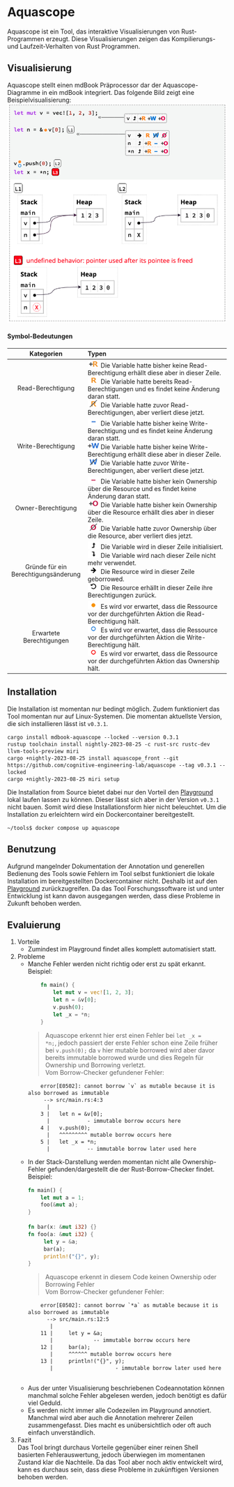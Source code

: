 # Aquascope
Aquascope ist ein Tool, das interaktive Visualisierungen von Rust-Programmen erzeugt. Diese Visualisierungen zeigen das Kompilierungs- und Laufzeit-Verhalten von Rust Programmen.


## Visualisierung
Aquascope stellt einen mdBook Präprocessor dar der Aquascope-Diagramme in ein mdBook integriert.
Das folgende Bild zeigt eine Beispielvisualisierung: <br>
![alt tag](https://github.com/michael-gleike/tools/blob/main/aquascope/pictures/example.png)


#### Symbol-Bedeutungen
|                Kategorien                | Typen                                                                                                                                                                                                                                                                                                                                                                                                                                                                   |
|:----------------------------------------:|:------------------------------------------------------------------------------------------------------------------------------------------------------------------------------------------------------------------------------------------------------------------------------------------------------------------------------------------------------------------------------------------------------------------------------------------------------------------------|
|            Read-Berechtigung             | ![gainRead.png](pictures/notation/gainRead.png) Die Variable hatte bisher keine Read-Berechtigung erhällt diese aber in dieser Zeile.<br>![read.png](pictures/notation/read.png) Die Variable hatte bereits Read-Berechtigungen und es findet keine Änderung daran statt.<br>![dropRead.png](pictures/notation/dropRead.png) Die Variable hatte zuvor Read-Berechtigungen, aber verliert diese jetzt.                                                                   |
|            Write-Berechtigung            | ![noWrite.png](pictures/notation/noWrite.png) Die Variable hatte bisher keine Write-Berechtigung und es findet keine Änderung daran statt. <br>![gainWrite.png](pictures/notation/gainWrite.png) Die Variable hatte bisher keine Write-Berechtigung erhällt diese aber in dieser Zeile. <br>![dropWrite.png](pictures/notation/dropWrite.png) Die Variable hatte zuvor Write-Berechtigungen, aber verliert diese jetzt.                                                 |
|            Owner-Berechtigung            | ![noOwner.png](pictures/notation/noOwner.png) Die Variable hatte bisher kein Ownership über die Resource und es findet keine Änderung daran statt.<br>![gainOwner.png](pictures/notation/gainOwner.png) Die Variable hatte bisher kein Ownership über die Resource erhällt dies aber in dieser Zeile.<br>![dropOwner.png](pictures/notation/dropOwner.png) Die Variable hatte zuvor Ownership über die Resource, aber verliert dies jetzt.                              |
| Gründe für ein<br> Berechtigungsänderung | ![initialize.png](pictures/notation/initialize.png) Die Variable wird in dieser Zeile initialisiert.<br>![drop.png](pictures/notation/drop.png) Die Variable wird nach dieser Zeile nicht mehr verwendet.<br>![borrow.png](pictures/notation/borrow.png) Die Resource wird in dieser Zeile geborrowed.<br>![regainBorrow.png](pictures/notation/regainBorrow.png) Die Resource erhällt in dieser Zeile ihre Berechtigungen zurück.                                      |
|        Erwartete Berechtigungen          | ![expectRead.png](pictures/notation/expectRead.png) Es wird vor erwartet, dass die Ressource vor der durchgeführten Aktion die Read-Berechtigung hält.<br>![expectWrite.png](pictures/notation/expectWrite.png) Es wird vor erwartet, dass die Ressource vor der durchgeführten Aktion die Write-Berechtigung hält.<br>![expectOwner.png](pictures/notation/expectOwner.png) Es wird vor erwartet, dass die Ressource vor der durchgeführten Aktion das Ownership hält. |

## Installation
Die Installation ist momentan nur bedingt möglich. Zudem funktioniert das Tool momentan nur auf Linux-Systemen. Die momentan aktuellste Version, die sich installieren lässt ist ``v0.3.1``.
````shell
cargo install mdbook-aquascope --locked --version 0.3.1
rustup toolchain install nightly-2023-08-25 -c rust-src rustc-dev llvm-tools-preview miri
cargo +nightly-2023-08-25 install aquascope_front --git https://github.com/cognitive-engineering-lab/aquascope --tag v0.3.1 --locked
cargo +nightly-2023-08-25 miri setup
````
Die Installation from Source bietet dabei nur den Vorteil den [Playground](https://cognitive-engineering-lab.github.io/aquascope/) lokal laufen lassen zu können. Dieser lässt sich aber in der Version ``v0.3.1`` nicht bauen. Somit wird diese Installationsform hier nicht beleuchtet.
Um die Installation zu erleichtern wird ein Dockercontainer bereitgestellt.
````shell
~/tools$ docker compose up aquascope
````

## Benutzung
Aufgrund mangelnder Dokumentation der Annotation und generellen Bedienung des Tools sowie Fehlern im Tool selbst funktioniert die lokale Installation im bereitgestellten Dockercontainer nicht. Deshalb ist auf den [Playground](https://cognitive-engineering-lab.github.io/aquascope/) zurückzugreifen. Da das Tool Forschungssoftware ist und unter Entwicklung ist kann davon ausgegangen werden, dass diese Probleme in Zukunft behoben werden.

## Evaluierung
1. Vorteile
    - Zumindest im Playground findet alles komplett automatisiert statt.
2. Probleme
    - Manche Fehler werden nicht richtig oder erst zu spät erkannt. Beispiel:
        ````rust
            fn main() {
                let mut v = vec![1, 2, 3];
                let n = &v[0];
                v.push(0);
                let _x = *n;
            }
        ````
        > Aquascope erkennt hier erst einen Fehler bei <code>let _x = *n;</code>, jedoch passiert der erste Fehler schon eine Zeile früher bei <code>v.push(0);</code> da <code>v</code> hier mutable borrowed wird aber davor bereits immutable borrowed wurde und dies Regeln für Ownership und Borrowing verletzt.<br>Vom Borrow-Checker gefundener Fehler:
        ````shell
            error[E0502]: cannot borrow `v` as mutable because it is also borrowed as immutable
             --> src/main.rs:4:3
              |
            3 |   let n = &v[0];
              |            - immutable borrow occurs here
            4 |   v.push(0);
              |   ^^^^^^^^^ mutable borrow occurs here
            5 |   let _x = *n;
              |            -- immutable borrow later used here
        ````
    - In der Stack-Darstellung werden momentan nicht alle Ownership-Fehler gefunden/dargestellt die der Rust-Borrow-Checker findet. Beispiel:
        ````rust
        fn main() {
            let mut a = 1;
            foo(&mut a);
        }
        
        fn bar(x: &mut i32) {}
        fn foo(a: &mut i32) {
             let y = &a;
             bar(a);
             println!("{}", y);
        }
        ````
        > Aquascope erkennt in diesem Code keinen Ownership oder Borrowing Fehler<br>Vom Borrow-Checker gefundener Fehler:
        ````shell
            error[E0502]: cannot borrow `*a` as mutable because it is also borrowed as immutable
              --> src/main.rs:12:5
               |
            11 |     let y = &a;
               |             -- immutable borrow occurs here
            12 |     bar(a);
               |     ^^^^^^ mutable borrow occurs here
            13 |     println!("{}", y);
               |                    - immutable borrow later used here
            
        ````
    - Aus der unter Visualisierung beschriebenen Codeannotation können manchmal solche Fehler abgelesen werden, jedoch benötigt es dafür viel Geduld.
    - Es werden nicht immer alle Codezeilen im Playground annotiert. Manchmal wird aber auch die Annotation mehrerer Zeilen zusammengefasst. Dies macht es unübersichtlich oder oft auch einfach unverständlich.
3. Fazit <br>
Das Tool bringt durchaus Vorteile gegenüber einer reinen Shell basierten Fehlerauswertung, jedoch überwiegen im momentanen Zustand klar die Nachteile. Da das Tool aber noch aktiv entwickelt wird, kann es durchaus sein, dass diese Probleme in zukünftigen Versionen behoben werden.
